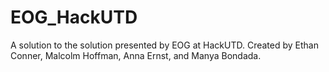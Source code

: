 # EOG_HackUTD
A solution to the solution presented by EOG at HackUTD. Created by Ethan Conner, Malcolm Hoffman, Anna Ernst, and Manya Bondada.
